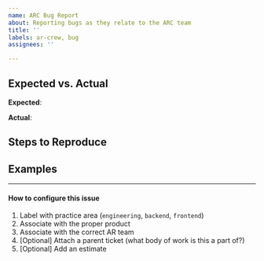 ```yaml
---
name: ARC Bug Report
about: Reporting bugs as they relate to the ARC team
title: ''
labels: ar-crew, bug
assignees: ''

---
```


## Expected vs. Actual
**Expected**: <!-- What did you expect to happen? -->


**Actual**: <!-- What actually happened? -->


## Steps to Reproduce
<!-- Outline the steps to recreate this bug -->


## Examples
<!-- Include screenshots or screen recordings of the bug you're reporting -->


---
#### How to configure this issue
1. Label with practice area (`engineering`, `backend`, `frontend`)
2. Associate with the proper product
3. Associate with the correct AR team
4. [Optional] Attach a parent ticket (what body of work is this a part of?)
5. [Optional] Add an estimate
